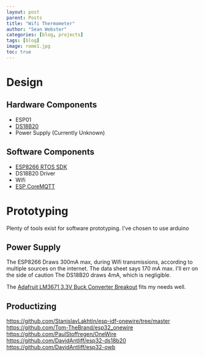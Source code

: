 ```yaml
---
layout: post
parent: Posts
title: "Wifi Thermometer"
author: "Sean Webster"
categories: [blog, projects]
tags: [blog]
image: rome1.jpg
toc: true
---
```





# Design
## Hardware Components
- ESP01
- [DS18B20](https://www.analog.com/media/en/technical-documentation/data-sheets/DS18B20.pdf)
- Power Supply (Currently Unknown)
  
## Software Components
- [ESP8266 RTOS SDK](https://github.com/espressif/ESP8266_RTOS_SDK/tree/master)
- DS18B20 Driver
- Wifi
- [ESP CoreMQTT](https://github.com/espressif/esp-freertos-coremqtt)


# Prototyping

Plenty of tools exist for software prototyping. I've chosen to use arduino

## Power Supply
The ESP8266 Draws 300mA max, during Wifi transmissions, according to multiple sources on the internet. The data sheet says 170 mA max. I'll err on the side of caution
The DS18B20 draws 4mA, which is negligible.

The [Adafruit LM3671 3.3V Buck Converter Breakout](https://www.adafruit.com/product/2745) fits my needs well.









## Productizing
https://github.com/StanislavLakhtin/esp-idf-onewire/tree/master
https://github.com/Tom-TheBrand/esp32_onewire
https://github.com/PaulStoffregen/OneWire
https://github.com/DavidAntliff/esp32-ds18b20
https://github.com/DavidAntliff/esp32-owb
